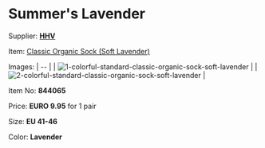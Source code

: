 # Summer's Lavender

Supplier: **[HHV](https://www.hhv.de)**

Item: [Classic Organic Sock (Soft Lavender)](https://www.hhv.de/shop/en/clothing/item/colorful-standard-classic-organic-sock-soft-lavender-844065v1?f_lco=453054734&f_scp=1&gclid=EAIaIQobChMI0_jG4eiQgQMVROTVCh1a1wOmEAQYByABEgKyi_D_BwE)

Images: 
| -- |
| ![1-colorful-standard-classic-organic-sock-soft-lavender](https://github.com/OurServings/socks/assets/1499433/873a3683-3d1b-4f6b-a85b-6697f33fcf42) |
| ![2-colorful-standard-classic-organic-sock-soft-lavender](https://github.com/OurServings/socks/assets/1499433/21b0e688-2cea-4e89-a088-e110613714b7) |

Item No: **844065**

Price: **EURO 9.95** for 1 pair

Size: **EU 41-46**

Color: **Lavender**
